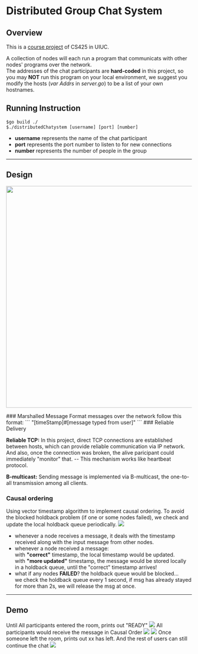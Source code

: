 # Distributed Group Chat System

## Overview
This is a [course project](https://courses.engr.illinois.edu/ece428/sp2019/mps/mp1.html) of CS425 in UIUC. 

A collection of nodes will each run a program that communicats with other nodes' programs over the network.  
The addresses of the chat participants are **hard-coded** in this project, so you may **NOT** run this program on your local environment, we suggest you modify the hosts (*var Addrs* in *server.go*) to be a list of your own hostnames.
## Running Instruction
```
$go build ./  
$./distributedChatystem [username] [port] [number]  
```

* **username** represents the name of the chat participant
* **port** represents the port number to listen to for new connections
* **number** represents the number of people in the group

***

## Design

<p align="center">

  <img width="600" src="https://ws3.sinaimg.cn/large/006tNc79ly1g04eoi1yigj30qo0k0jsc.jpg">
  
</p>
### Marshalled Message Format
messages over the network follow this format:  
```
"[timeStamp]#[message typed from user]"
```
### Reliable Delivery

**Reliable TCP:** In this project, direct TCP connections are established between hosts, which can provide reliable communication via IP network. And also, once the connection was broken, the alive paricipant could immediately "monitor" that. -- This mechanism works like heartbeat protocol. 

**B-multicast:** Sending message is implemented via B-multicast, the one-to-all transmission among all clients.   


### Causal ordering  
Using vector timestamp algorithm to implement causal ordering. To avoid the blocked holdback problem (if one or some nodes failed), we check and update the local holdback queue periodically. 
![](http://ww4.sinaimg.cn/large/006tNc79ly1g5fngq0gk6j30q60hidjb.jpg)

* whenever a node receives a message, it deals with the timestamp received along with the input message from other nodes.
* whenever a node received a message:   
  with **"correct"** timestamp, the local timestamp would be updated.  
  with **"more updated"** timestamp, the message would be stored locally in a holdback queue, until the "correct" timestamp arrives!
* what if any nodes **FAILED**? the holdback queue would be blocked...   
we check the holdback queue every 1 second, if msg has already stayed for more than 2s, we will release the msg at once.


***

## Demo  
Until All participants entered the room, prints out "READY"
![](https://ws1.sinaimg.cn/large/006tNc79ly1g04ermqgm2j323m0jw7j2.jpg)
All participants would receive the message in Causal Order
![](https://ws1.sinaimg.cn/large/006tNc79ly1g04esvut0sj31gk0u0txo.jpg)
![](https://ws1.sinaimg.cn/large/006tNc79ly1g04et29kmuj31r20k2qjq.jpg)
Once someone left the room, prints out xx has left. And the rest of users can still continue the chat
![](https://ws2.sinaimg.cn/large/006tNc79ly1g04et7q6taj31en0u0e7h.jpg)
 



